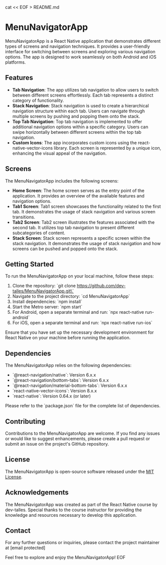 cat << EOF > README.md
# MenuNavigatorApp

MenuNavigatorApp is a React Native application that demonstrates different types of screens and navigation techniques. It provides a user-friendly interface for switching between screens and exploring various navigation options. The app is designed to work seamlessly on both Android and iOS platforms.

## Features

- **Tab Navigation**: The app utilizes tab navigation to allow users to switch between different screens effortlessly. Each tab represents a distinct category of functionality.
- **Stack Navigation**: Stack navigation is used to create a hierarchical navigation structure within each tab. Users can navigate through multiple screens by pushing and popping them onto the stack.
- **Top Tab Navigation**: Top tab navigation is implemented to offer additional navigation options within a specific category. Users can swipe horizontally between different screens within the top tab navigation.
- **Custom Icons**: The app incorporates custom icons using the react-native-vector-icons library. Each screen is represented by a unique icon, enhancing the visual appeal of the navigation.

## Screens

The MenuNavigatorApp includes the following screens:

- **Home Screen**: The home screen serves as the entry point of the application. It provides an overview of the available features and navigation options.
- **Tab1 Screen**: Tab1 screen showcases the functionality related to the first tab. It demonstrates the usage of stack navigation and various screen transitions.
- **Tab2 Screen**: Tab2 screen illustrates the features associated with the second tab. It utilizes top tab navigation to present different subcategories of content.
- **Stack Screen**: Stack screen represents a specific screen within the stack navigation. It demonstrates the usage of stack navigation and how screens can be pushed and popped onto the stack.

## Getting Started

To run the MenuNavigatorApp on your local machine, follow these steps:

1. Clone the repository: \`git clone https://github.com/dev-talles/MenuNavigatorApp.git\`
2. Navigate to the project directory: \`cd MenuNavigatorApp\`
3. Install dependencies: \`npm install\`
4. Start the Metro server: \`npm start\`
5. For Android, open a separate terminal and run: \`npx react-native run-android\`
6. For iOS, open a separate terminal and run: \`npx react-native run-ios\`

Ensure that you have set up the necessary development environment for React Native on your machine before running the application.

## Dependencies

The MenuNavigatorApp relies on the following dependencies:

- \`@react-navigation/native\`: Version 6.x.x
- \`@react-navigation/bottom-tabs\`: Version 6.x.x
- \`@react-navigation/material-bottom-tabs\`: Version 6.x.x
- \`react-native-vector-icons\`: Version 8.x.x
- \`react-native\`: Version 0.64.x (or later)

Please refer to the \`package.json\` file for the complete list of dependencies.

## Contributing

Contributions to the MenuNavigatorApp are welcome. If you find any issues or would like to suggest enhancements, please create a pull request or submit an issue on the project's GitHub repository.

## License

The MenuNavigatorApp is open-source software released under the [MIT License](https://opensource.org/licenses/MIT).

## Acknowledgements

The MenuNavigatorApp was created as part of the React Native course by dev-talles. Special thanks to the course instructor for providing the knowledge and resources necessary to develop this application.

## Contact

For any further questions or inquiries, please contact the project maintainer at [email protected]

Feel free to explore and enjoy the MenuNavigatorApp!
EOF
